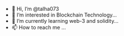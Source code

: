 - 👋 Hi, I’m @talha073
- 👀 I’m interested in Blockchain Technology...
- 🌱 I’m currently learning web-3 and solidity...
- 📫 How to reach me ...

<!---
talha073/talha073 is a ✨ special ✨ repository because its `README.md` (this file) appears on your GitHub profile.
You can click the Preview link to take a look at your changes.
--->
